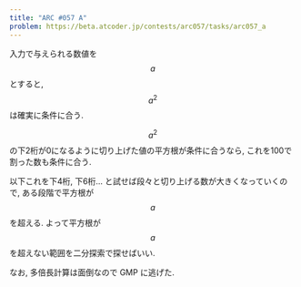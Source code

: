 ```yaml
---
title: "ARC #057 A"
problem: https://beta.atcoder.jp/contests/arc057/tasks/arc057_a
---
```

入力で与えられる数値を $$ a $$ とすると, $$ a^2 $$ は確実に条件に合う.

$$ a^2 $$ の下2桁が0になるように切り上げた値の平方根が条件に合うなら, これを100で割った数も条件に合う.

以下これを下4桁, 下6桁... と試せば段々と切り上げる数が大きくなっていくので, ある段階で平方根が $$ a $$ を超える. よって平方根が $$ a $$ を超えない範囲を二分探索で探せばいい.

なお, 多倍長計算は面倒なので GMP に逃げた.
